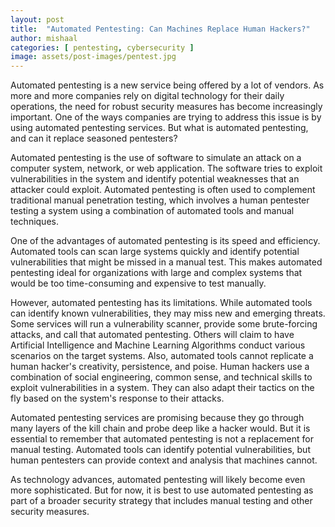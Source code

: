 ```yaml
---
layout: post
title:  "Automated Pentesting: Can Machines Replace Human Hackers?"
author: mishaal
categories: [ pentesting, cybersecurity ]
image: assets/post-images/pentest.jpg
---
```


Automated pentesting is a new service being offered by a lot of vendors. As more and more companies rely on digital technology for their daily operations, the need for robust security measures has become increasingly important. One of the ways companies are trying to address this issue is by using automated pentesting services. But what is automated pentesting, and can it replace seasoned pentesters?

Automated pentesting is the use of software to simulate an attack on a computer system, network, or web application. The software tries to exploit vulnerabilities in the system and identify potential weaknesses that an attacker could exploit. Automated pentesting is often used to complement traditional manual penetration testing, which involves a human pentester testing a system using a combination of automated tools and manual techniques.

One of the advantages of automated pentesting is its speed and efficiency. Automated tools can scan large systems quickly and identify potential vulnerabilities that might be missed in a manual test. This makes automated pentesting ideal for organizations with large and complex systems that would be too time-consuming and expensive to test manually.

However, automated pentesting has its limitations. While automated tools can identify known vulnerabilities, they may miss new and emerging threats. Some services will run a vulnerability scanner, provide some brute-forcing attacks, and call that automated pentesting. Others will claim to have Artificial Intelligence and Machine Learning Algorithms conduct various scenarios on the target systems. Also, automated tools cannot replicate a human hacker's creativity, persistence, and poise. Human hackers use a combination of social engineering, common sense, and technical skills to exploit vulnerabilities in a system. They can also adapt their tactics on the fly based on the system's response to their attacks.

Automated pentesting services are promising because they go through many layers of the kill chain and probe deep like a hacker would. But it is essential to remember that automated pentesting is not a replacement for manual testing. Automated tools can identify potential vulnerabilities, but human pentesters can provide context and analysis that machines cannot.

As technology advances, automated pentesting will likely become even more sophisticated. But for now, it is best to use automated pentesting as part of a broader security strategy that includes manual testing and other security measures.

